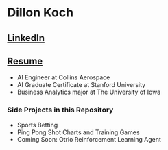 # Dillon Koch

## [LinkedIn](https://www.linkedin.com/in/dillon-koch/)

## [Resume](/Dillon_Koch_Resume.pdf)

- AI Engineer at Collins Aerospace
- AI Graduate Certificate at Stanford University
- Business Analytics major at The University of Iowa

### Side Projects in this Repository
- Sports Betting
- Ping Pong Shot Charts and Training Games
- Coming Soon: Otrio Reinforcement Learning Agent
